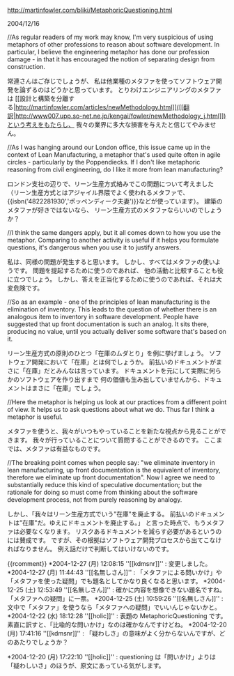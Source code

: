http://martinfowler.com/bliki/MetaphoricQuestioning.html

2004/12/16

//As regular readers of my work may know, I'm very suspicious of using metaphors of other professions to reason about software development. In particular, I believe the engineering metaphor has done our profession damage - in that it has encouraged the notion of separating design from construction. 

常連さんはご存じでしょうが、
私は他業種のメタファを使ってソフトウェア開発を論ずるのはどうかと思っています。
とりわけエンジニアリングのメタファは
[[設計と構築を分離する|http://martinfowler.com/articles/newMethodology.html]]([[翻訳|http://www007.upp.so-net.ne.jp/kengai/fowler/newMethodology_j.html]])という考えをもたらし、
我々の業界に多大な損害を与えたと信じてやみません。

//As I was hanging around our London office, this issue came up in the context of Lean Manufacturing, a metaphor that's used quite often in agile circles - particularly by the Poppendiecks. If I don't like metaphoric reasoning from civil engineering, do I like it more from lean manufacturing?

ロンドン支社の辺りで、リーン生産方式絡みでこの問題について考えました
（リーン生産方式とはアジャイル界隈でよく使われるメタファで、
{{isbn('4822281930','ポッペンディーク夫妻')}}などが使っています）。
建築のメタファが好きではないなら、
リーン生産方式のメタファならいいのでしょうか？

//I think the same dangers apply, but it all comes down to how you use the metaphor. Comparing to another activity is useful if it helps you formulate questions, it's dangerous when you use it to justify answers.

私は、同様の問題が発生すると思います。
しかし、すべてはメタファの使いようです。
問題を提起するために使うのであれば、
他の活動と比較することも役に立つでしょう。
しかし、答えを正当化するために使うのであれば、それは大変危険です。

//So as an example - one of the principles of lean manufacturing is the elimination of inventory. This leads to the question of whether there is an analogous item to inventory in software development. People have suggested that up front documentation is such an analog. It sits there, producing no value, until you actually deliver some software that's based on it.

リーン生産方式の原則のひとつ「在庫のムダとり」を例に挙げましょう。
ソフトウェア開発において「在庫」とは何でしょうか。
前払いのドキュメントがまさに「在庫」だとみんなは言っています。
ドキュメントを元にして実際に何らかのソフトウェアを作り出すまで
何の価値も生み出していませんから、ドキュメントはまさに「在庫」でしょう。

//Here the metaphor is helping us look at our practices from a different point of view. It helps us to ask questions about what we do. Thus far I think a metaphor is useful.

メタファを使うと、我々がいつもやっていることを新たな視点から見ることができます。
我々が行っていることについて質問することができるのです。
ここまでは、メタファは有益なものです。

//The breaking point comes when people say: "we eliminate inventory in lean manufacturing, up front documentation is the equivalent of inventory, therefore we eliminate up front documentation". Now I agree we need to substantially reduce this kind of speculative documentation; but the rationale for doing so must come from thinking about the software development process, not from purely reasoning by analogy.

しかし、「我々はリーン生産方式でいう"在庫"を廃止する。
前払いのドキュメントは"在庫"だ。ゆえにドキュメントを廃止する。」
と言った時点で、もうメタファは必要なくなります。
リスクあるドキュメントを減らす必要があるというのには賛成です。
ですが、その根拠はソフトウェア開発プロセスから出てこなければなりません。
例え話だけで判断してはいけないのです。

{{rcomment}}
*2004-12-27 (月) 12:08:15 ''[[kdmsnr]]'' : 変更しました。
*2004-12-27 (月) 11:44:43 ''[[名無しさん]]'' : 「メタファによる問いかけ」や「メタファを使った疑問」でも題名としてかなり良くなると思います。
*2004-12-25 (土) 12:53:49 ''[[名無しさん]]'' : 確かに内容を想像できない題名ですね。「メタファへの疑問」に一票。
*2004-12-25 (土) 10:59:26 ''[[名無しさん]]'' : 文中で「メタファ」を使うなら「メタファへの疑問」でいいんじゃないかと。
*2004-12-22 (水) 18:12:28 ''[[holic]]'' : 表題の MetaphoricQuestioning です。素直に訳すと、「比喩的な問いかけ」なのは確かなんですけどね。
*2004-12-20 (月) 17:41:16 ''[[kdmsnr]]'' : 「疑わしさ」の意味がよく分からないんですが、どのあたりでしょうか？

*2004-12-20 (月) 17:22:10 ''[[holic]]'' : questioning は「問いかけ」よりは「疑わしいさ」のほうが、原文にあっている気がします。
